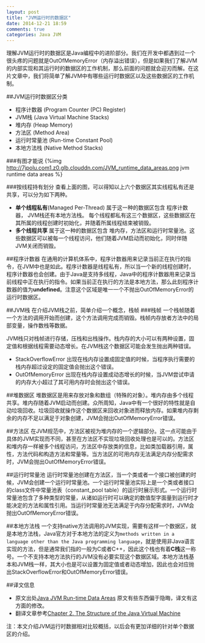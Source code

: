 ```yaml
---
layout: post
title: "JVM运行时的数据区"
date: 2014-12-21 18:59
comments: true
categories: Java JVM
---
```

理解JVM运行时的数据区是Java编程中的进阶部分。我们在开发中都遇到过一个很头疼的问题就是OutOfMemoryError（内存溢出错误），但是如果我们了解JVM的内部实现和其运行时的数据区的工作机制，那么前面的问题就会迎刃而解。在这片文章中，我们将简单了解JVM中有哪些运行时数据区以及这些数据区的工作机制。
<!--more-->
##JVM运行时数据区分类
  * 程序计数器 (Program Counter (PC) Register)
  * JVM栈 (Java Virtual Machine Stacks)
  * 堆内存 (Heap Memory)
  * 方法区 (Method Area)
  * 运行时常量池 (Run-time Constant Pool)
  * 本地方法栈 (Native Method Stacks)

###有图才能说
{%img http://7jpolu.com1.z0.glb.clouddn.com/JVM_runtime_data_areas.png jvm runtime data areas %}

###按线程持有划分
查看上面的图，可以得知以上六个数据区其实线程私有还是共享，可以分为如下两种。

  * **单个线程私有**(Managed Per-Thread) 属于这一种的数据区包含 程序计数器， JVM栈还有本地方法栈。 每个线程都私有这三个数据区，这些数据区在其所属的线程创建时初始化，并随着所属线程结束被销毁。
  * **多个线程共享**  属于这一种的数据区包含 堆内存，方法区和运行时常量池。这些数据区可以被每一个线程访问，他们随着JVM启动而初始化，同时伴随JVM关闭而销毁。

##程序计数器
在通用的计算机体系中，程序计数器用来记录当前正在执行的指令，在JVM中也是如此。程序计数器是线程私有，所以当一个新的线程创建时，程序计数器也会创建。由于Java是支持多线程，Java中的程序计数器用来记录当前线程中正在执行的指令。如果当前正在执行的方法是本地方法，那么此刻程序计数器的值为**undefined**。注意这个区域是唯一一个不抛出OutOfMemoryError的运行时数据区。

##JVM栈
在介绍JVM栈之前，简单介绍一个概念，栈帧
###栈帧
一个栈帧随着一个方法的调用开始而创建，这个方法调用完成而销毁。栈帧内存放者方法中的局部变量，操作数栈等数据。

JVM栈只对栈帧进行存储，压栈和出栈操作。栈内存的大小可以有两种设置，固定值和根据线程需要动态增长。在JVM栈这个数据区可能会发生抛出两种错误。
  
  * StackOverflowError 出现在栈内存设置成固定值的时候，当程序执行需要的栈内存超过设定的固定值会抛出这个错误。
  * OutOfMemoryError   出现在栈内存设置成动态增长的时候，当JVM尝试申请的内存大小超过了其可用内存时会抛出这个错误。

##堆数据区
堆数据区是用来存放对象和数组（特殊的对象）。堆内存由多个线程共享。堆内存随着JVM启动而创建。众所周知，Java中有一个很好的特性就是自动垃圾回收。垃圾回收就操作这个数据区来回收对象进而释放内存。如果堆内存剩余的内存不足以满足于对象创建，JVM会抛出OutOfMemoryError错误。

##方法区
在JVM规范中，方法区被视为堆内存的一个逻辑部分。这一点可能由于具体的JVM实现而不同，甚至在方法区不实现垃圾回收处理也是可以的。方法区和堆内存一样被多个线程访问，方法区中存放类的信息，比如类加载器引用，属性，方法代码和构造方法和常量等。当方法区的可用内存无法满足内存分配需求时，JVM会抛出OutOfMemoryError错误。

##运行时常量池
运行时常量池创建在方法区，当一个类或者一个接口被创建的时候，JVM会创建一个运行时常量池。一个运行时常量池实际上是一个类或者接口的class文件中常量池表（constant_pool table）的运行时展示形式。一个运行时常量池包含了多种类型的常量，从诸如运行时可以确定的数值型字面量到运行时才能决定的方法和属性引用。当运行时常量池无法满足于内存分配需求时，JVM会抛出OutOfMemoryError错误。

##本地方法栈
一个支持native方法调用的JVM实现，需要有这样一个数据区，就是本地方法栈，Java官方对于本地方法的定义为`methods written in a language other than the Java programming language`，就是使用非Java语言实现的方法，但是通常我们指的一般为C或者C++，因此这个栈也有着**C栈**这一称号。一个不支持本地方法执行的JVM没有必要实现这个数据区域。本地方法栈基本和JVM栈一样，其大小也是可以设置为固定值或者动态增加，因此也会对应抛出StackOverflowError和OutOfMemoryError错误。

##译文信息
  * 原文出处[Java JVM Run-time Data Areas](http://javapapers.com/core-java/java-jvm-run-time-data-areas/) 原文有些东西偏于隐晦，译文有这方面的修改。
  * 翻译文章参考[Chapter 2. The Structure of the Java Virtual Machine](https://docs.oracle.com/javase/specs/jvms/se7/html/jvms-2.html) 

注：本文介绍JVM运行时数据相对比较概括，以后会有更加详细的针对单个数据区的介绍。
